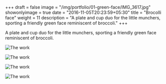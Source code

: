 +++
draft = false
image = "/img/portfolio/01-green-face/IMG_3617.jpg"
showonlyimage = true
date = "2016-11-05T20:23:59+05:30"
title = "Brocolli face"
weight = 11
description = "A plate and cup duo for the little munchers, sporting a friendly green face reminiscent of broccoli."
+++

A plate and cup duo for the little munchers, sporting a friendly green face reminiscent of broccoli.

![The work][1]

![The work][2]

![The work][3]

![The work][4]


[1]: /img/portfolio/01-green-face/IMG_3617.jpg
[2]: /img/portfolio/01-green-face/IMG_3621.jpg
[3]: /img/portfolio/01-green-face/IMG_3630.jpg
[4]: /img/portfolio/01-green-face/IMG_3638.jpg